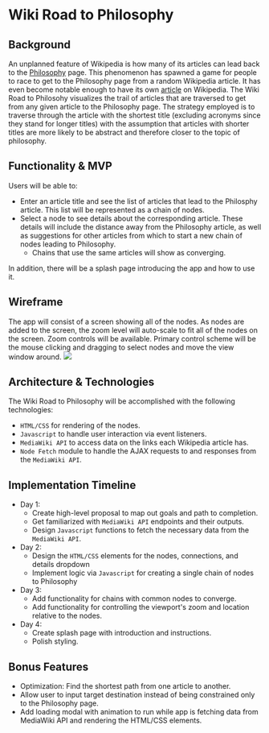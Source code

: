 # Wiki Road to Philosophy

## Background
An unplanned feature of Wikipedia is how many of its articles can lead back to the <a href="https://en.wikipedia.org/wiki/Philosophy">Philosophy</a> page. This phenomenon has spawned a game for people to race to get to the Philosophy page from a random Wikipedia article. It has even become notable enough to have its own <a href="https://en.wikipedia.org/wiki/Wikipedia:Getting_to_Philosophy">article</a> on Wikipedia. The Wiki Road to Philosohy visualizes the trail of articles that are traversed to get from any given article to the Philosophy page. The strategy employed is to traverse through the article with the shortest title (excluding acronyms since they stand for longer titles) with the assumption that articles with shorter titles are more likely to be abstract and therefore closer to the topic of philosophy.

## Functionality & MVP
Users will be able to:
* Enter an article title and see the list of articles that lead to the Philosphy article. This list will be represented as a chain of nodes.
* Select a node to see details about the corresponding article. These details will include the distance away from the Philosophy article, as well as suggestions for other articles from which to start a new chain of nodes leading to Philosophy.
    * Chains that use the same articles will show as converging.

In addition, there will be a splash page introducing the app and how to use it. 

## Wireframe
The app will consist of a screen showing all of the nodes. As nodes are added to the screen, the zoom level will auto-scale to fit all of the nodes on the screen. Zoom controls will be available. Primary control scheme will be the mouse clicking and dragging to select nodes and move the view window around.
<img src=".assets/images/wireframe.png"/>


## Architecture & Technologies
The Wiki Road to Philosophy will be accomplished with the following technologies:
* `HTML/CSS` for rendering of the nodes.
* `Javascript` to handle user interaction via event listeners.
* `MediaWiki API` to access data on the links each Wikipedia article has.
* `Node Fetch` module to handle the AJAX requests to and responses from the `MediaWiki API`.

## Implementation Timeline
* Day 1: 
    * Create high-level proposal to map out goals and path to completion.
    * Get familiarized with `MediaWiki API` endpoints and their outputs.
    * Design `Javascript` functions to fetch the necessary data from the `MediaWiki API`.
* Day 2:
    * Design the `HTML/CSS` elements for the nodes, connections, and details dropdown
    * Implement logic via `Javascript` for creating a single chain of nodes to Philosophy
* Day 3:
    * Add functionality for chains with common nodes to converge.
    * Add functionality for controlling the viewport's zoom and location relative to the nodes.
* Day 4:
    * Create splash page with introduction and instructions.
    * Polish styling.

## Bonus Features

* Optimization: Find the shortest path from one article to another.
* Allow user to input target destination instead of being constrained only to the Philosophy page.
* Add loading modal with animation to run while app is fetching data from MediaWiki API and rendering the HTML/CSS elements.

